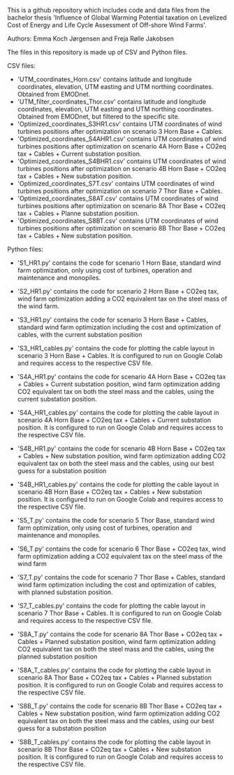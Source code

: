 This is a github repository which includes code and data files from the bachelor thesis 'Influence of Global Warming Potential taxation on Levelized Cost of Energy and Life Cycle Assessment of Off-shore Wind
Farms'. 

Authors: Emma Koch Jørgensen and Freja Rølle Jakobsen

The files in this repository is made up of CSV and Python files.

CSV files:
- 'UTM_coordinates_Horn.csv' contains latitude and longitude coordinates, elevation, UTM easting and UTM northing coordinates. Obtained from EMODnet.
- 'UTM_filter_coordinates_Thor.csv' contains latitude and longitude coordinates, elevation, UTM easting and UTM northing coordinates. Obtained from EMODnet, but filtered to the specific site.
- 'Optimized_coordinates_S3HR1.csv' contains UTM coordinates of wind turbines positions after optimization on scenario 3 Horn Base + Cables.
- 'Optimized_coordinates_S4AHR1.csv' contains UTM coordinates of wind turbines positions after optimization on scenario 4A Horn Base + CO2eq tax + Cables + Current substation position.
- 'Optimized_coordinates_S4BHR1.csv' contains UTM coordinates of wind turbines positions after optimization on scenario 4B Horn Base + CO2eq tax + Cables + New substation position.
- 'Optimized_coordinates_S7T.csv' contains UTM coordinates of wind turbines positions after optimization on scenario 7 Thor Base + Cables.
- 'Optimized_coordinates_S8AT.csv' contains UTM coordinates of wind turbines positions after optimization on scenario 8A Thor Base + CO2eq tax + Cables + Planne substation position.
- 'Optimized_coordinates_S8BT.csv' contains UTM coordinates of wind turbines positions after optimization on scenario 8B Thor Base + CO2eq tax + Cables + New substation position.


Python files:
- 'S1_HR1.py' contains the code for scenario 1 Horn Base, standard wind farm optimization, only using cost of turbines, operation and maintenance and monopiles.
- 'S2_HR1.py' contains the code for scenario 2 Horn Base + CO2eq tax, wind farm optimization adding a CO2 equivalent tax on the steel mass of the wind farm.
- 'S3_HR1.py' contains the code for scenario 3 Horn Base + Cables, standard wind farm optimization including the cost and optimization of cables, with the current substation position
- 'S3_HR1_cables.py' contains the code for plotting the cable layout in scenario 3 Horn Base + Cables. It is configured to run on Google Colab and requires access to the respective CSV file.
- 'S4A_HR1.py' contains the code for scenario 4A Horn Base + CO2eq tax + Cables + Current substation position, wind farm optimization adding CO2 equivalent tax on both the steel mass and the cables, using the current substation position. 
- 'S4A_HR1_cables.py' contains the code for plotting the cable layout in scenario 4A Horn Base + CO2eq tax + Cables + Current substation position. It is configured to run on Google Colab and requires access to the respective CSV file.
- 'S4B_HR1.py' contains the code for scenario 4B Horn Base + CO2eq tax + Cables + New substation position, wind farm optimization adding CO2 equivalent tax on both the steel mass and the cables, using our best guess for a substation position
- 'S4B_HR1_cables.py' contains the code for plotting the cable layout in scenario 4B Horn Base + CO2eq tax + Cables + New substation position. It is configured to run on Google Colab and requires access to the respective CSV file.
  
- 'S5_T.py' contains the code for scenario 5 Thor Base, standard wind farm optimization, only using cost of turbines, operation and maintenance and monopiles.
- 'S6_T.py' contains the code for scenario 6 Thor Base + CO2eq tax, wind farm optimization adding a CO2 equivalent tax on the steel mass of the wind farm
- 'S7_T.py' contains the code for scenario 7 Thor Base + Cables, standard wind farm optimization including the cost and optimization of cables, with planned substation position.
- 'S7_T_cables.py' contains the code for plotting the cable layout in scenario 7 Thor Base + Cables. It is configured to run on Google Colab and requires access to the respective CSV file.
- 'S8A_T.py' contains the code for scenario 8A Thor Base + CO2eq tax + Cables + Planned substation position, wind farm optimization adding CO2 equivalent tax on both the steel mass and the cables, using the planned substation position
- 'S8A_T_cables.py' contains the code for plotting the cable layout in scenario 8A Thor Base + CO2eq tax + Cables + Planned substation position. It is configured to run on Google Colab and requires access to the respective CSV file.
- 'S8B_T.py' contains the code for scenario 8B Thor Base + CO2eq tax + Cables + New substation position, wind farm optimization adding CO2 equivalent tax on both the steel mass and the cables, using our best guess for a substation position
- 'S8B_T_cables.py' contains the code for plotting the cable layout in scenario 8B Thor Base + CO2eq tax + Cables + New substation position. It is configured to run on Google Colab and requires access to the respective CSV file.

